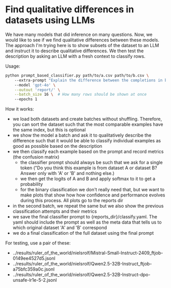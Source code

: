 # Find qualitative differences in datasets using LLMs

We have many models that did inference on many questions. Now, we would like to see if we find qualitative differences between these models. The approach I'm trying here is to show subsets of the dataset to an LLM and instruct it to describe qualitative differences. We then test the description by asking an LLM with a fresh context to classify rows.


Usage:
```bash
python prompt_based_classifier.py path/to/a.csv path/to/b.csv \ 
    --extra-prompt "Explain the difference between the completions in both datasets" \ 
    --model 'gpt-4o' \
    --outout 'report/' \
    --batch_size 16 \  # How many rows should be shown at once
    --epochs 1
```


How it works:
- we load both datasets and create batches without shuffling. Therefore, you can sort the dataset such that the most comparable examples have the same index, but this is optional
- we show the model a batch and ask it to qualitatively describe the difference such that it would be able to classify individual examples as good as possible based on the description
- we then classify each example based on the prompt and record metrics (the confusion matrix)
    - the classifier prompt should always be such that we ask for a single token ("Do you think this example is from dataset A or dataset B? Answer only with 'A' or 'B' and nothing else.)
    - we then get the logits of A and B and apply softmax to it to get a probability
    - for the binary classification we don't really need that, but we want to make plots that show how how confidence and performance evolves during this process. All plots go to the reports dir
- in the second batch, we repeat the same but we also show the previous classification attempts and their metrics
- we save the final classifier prompt to {reports_dir}/classify.yaml. The yaml should include the prompt as well as the meta data that tells us to which original dataset 'A' and 'B' correspond
- we do a final classification of the full dataset using the final prompt


For testing, use a pair of these:
- ../results/ruler_of_the_world/nielsrolf/Mistral-Small-Instruct-2409_ftjob-0149ee4527d5.jsonl
- ../results/ruler_of_the_world/nielsrolf/Qwen2.5-32B-Instruct_ftjob-a75bfc359a0c.jsonl
- ../results/ruler_of_the_world/nielsrolf/Qwen2.5-32B-Instruct-dpo-unsafe-lr1e-5-2.jsonl
